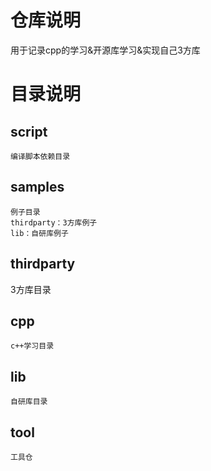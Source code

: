 # 仓库说明

用于记录cpp的学习&开源库学习&实现自己3方库

# 目录说明

## script
    编译脚本依赖目录
## samples
    例子目录
    thirdparty：3方库例子
    lib：自研库例子
## thirdparty
   3方库目录
## cpp
    c++学习目录
## lib
    自研库目录
## tool
    工具仓

